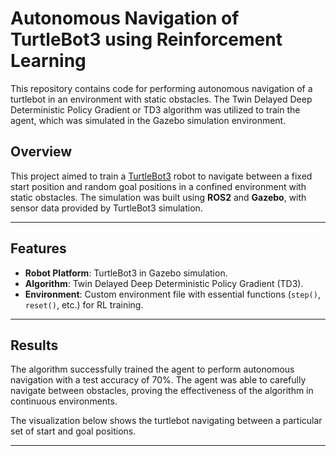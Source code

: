 # Autonomous Navigation of TurtleBot3 using Reinforcement Learning

This repository contains code for performing autonomous navigation of a turtlebot in an environment with static obstacles. The Twin Delayed Deep Deterministic Policy Gradient or TD3 algorithm was utilized to train the agent, which was simulated in the Gazebo simulation environment.

## Overview
This project aimed to train a [TurtleBot3](https://emanual.robotis.com/docs/en/platform/turtlebot3/simulation/#gazebo-simulation) robot to navigate between a fixed start position and random goal positions in a confined environment with static obstacles. The simulation was built using **ROS2** and **Gazebo**, with sensor data provided by TurtleBot3 simulation.

---

## Features
- **Robot Platform**: TurtleBot3 in Gazebo simulation.
- **Algorithm**: Twin Delayed Deep Deterministic Policy Gradient (TD3).
- **Environment**: Custom environment file with essential functions (`step()`, `reset()`, etc.) for RL training.

---

## Results
The algorithm successfully trained the agent to perform autonomous navigation with a test accuracy of 70%. The agent was able to carefully navigate between obstacles, proving the effectiveness of the algorithm in continuous environments.

The visualization below shows the turtlebot navigating between a particular set of start and goal positions.

---
